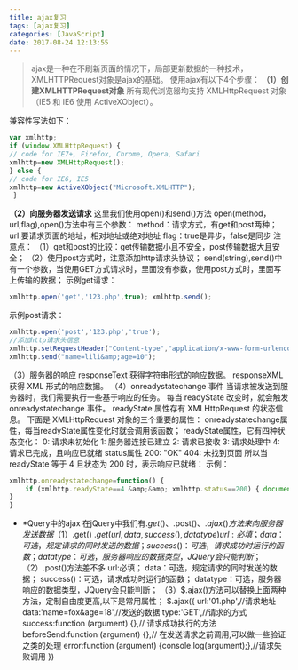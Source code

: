 ```yaml
---
title: ajax复习
tags: [ajax复习]
categories: [JavaScript]
date: 2017-08-24 12:13:55
---
```


> ajax是一种在不刷新页面的情况下，局部更新数据的一种技术，XMLHTTPRequest对象是ajax的基础。 使用ajax有以下4个步骤： **（1）创建XMLHTTPRequest对象** 所有现代浏览器均支持 XMLHttpRequest 对象（IE5 和 IE6 使用 ActiveXObject）。 

<!-- more -->

兼容性写法如下： 
``` javascript
var xmlhttp; 
if (window.XMLHttpRequest) {
// code for IE7+, Firefox, Chrome, Opera, Safari 
xmlhttp=new XMLHttpRequest(); 
} else {
// code for IE6, IE5 
xmlhttp=new ActiveXObject("Microsoft.XMLHTTP");
 } 
 ```
**（2）向服务器发送请求** 这里我们使用open()和send()方法 open(method，url,flag),open()方法中有三个参数： method：请求方式，有get和post两种； 
url:要请求页面的地址，相对地址或绝对地址 
flag：true是异步，false是同步 
注意点：
（1）get和post的比较：get传输数据小且不安全，post传输数据大且安全； 
（2）使用post方式时，注意添加http请求头协议； send(string),send()中有一个参数，当使用GET方式请求时，里面没有参数，使用post方式时，里面写上传输的数据； 示例get请求： 
``` js
xmlhttp.open('get','123.php',true); xmlhttp.send(); 
```
示例post请求： 
``` javascript
xmlhttp.open('post','123.php','true'); 
//添加http请求头信息 
xmlhttp.setRequestHeader("Content-type","application/x-www-form-urlencoded"); 
xmlhttp.send("name=lili&amp;age=10"); 
```
（3）服务器的响应 responseText 获得字符串形式的响应数据。 responseXML 获得 XML 形式的响应数据。 
（4）onreadystatechange 事件 当请求被发送到服务器时，我们需要执行一些基于响应的任务。 每当 readyState 改变时，就会触发 onreadystatechange 事件。 readyState 属性存有 XMLHttpRequest 的状态信息。 下面是 XMLHttpRequest 对象的三个重要的属性： onreadystatechange属性，每当readyState属性变化时就会调用该函数； 
readyState属性，它有四种状态变化： 
0: 请求未初始化 
1: 服务器连接已建立 
2: 请求已接收 
3: 请求处理中 
4: 请求已完成，且响应已就绪 status属性 200: "OK" 404: 未找到页面 所以当 readyState 等于 4 且状态为 200 时，表示响应已就绪： 
示例： 
``` javascript
xmlhttp.onreadystatechange=function() { 
    if (xmlhttp.readyState==4 &amp;&amp; xmlhttp.status==200) { document.getElementById("myDiv").innerHTML=xmlhttp.responseText; 
} 
} 
```
* *Query中的ajax 在jQuery中我们有$.get()、$.post()、$.ajax()方法来向服务器发送数据 
（1）$.get() $.get(url,data,success(),datatype) url:必填； data：可选，规定请求的同时发送的数据； success()：可选，请求成功时运行的函数； datatype：可选，服务器响应的数据类型，JQuery会只能判断； 
（2）$.post()方法差不多 url:必填； data：可选，规定请求的同时发送的数据； success()：可选，请求成功时运行的函数； datatype：可选，服务器响应的数据类型，JQuery会只能判断； 
（3）$.ajax()方法可以替换上面两种方法，定制自由度更高,以下是常用属性； 
$.ajax({ url:'01.php',//请求地址 
data:'name=fox&age=18',//发送的数据 type:'GET',//请求的方式 
success:function (argument) {},// 请求成功执行的方法 
beforeSend:function (argument) {},// 在发送请求之前调用,可以做一些验证之类的处理 
error:function (argument) {console.log(argument);},//请求失败调用 })